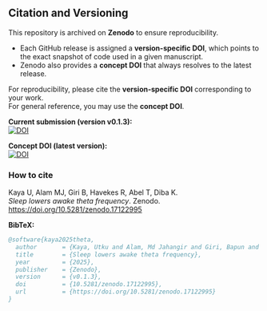 ## Citation and Versioning

This repository is archived on **Zenodo** to ensure reproducibility.  

- Each GitHub release is assigned a **version-specific DOI**, which points to the exact snapshot of code used in a given manuscript.  
- Zenodo also provides a **concept DOI** that always resolves to the latest release.  

For reproducibility, please cite the **version-specific DOI** corresponding to your work.  
For general reference, you may use the **concept DOI**.

**Current submission (version v0.1.3):**  
[![DOI](https://zenodo.org/badge/DOI/10.5281/zenodo.17122995.svg)](https://doi.org/10.5281/zenodo.17122995)

**Concept DOI (latest version):**  
[![DOI](https://zenodo.org/badge/DOI/10.5281/zenodo.17122450.svg)](https://doi.org/10.5281/zenodo.17122450)

### How to cite

Kaya U, Alam MJ, Giri B, Havekes R, Abel T, Diba K.  
*Sleep lowers awake theta frequency*. Zenodo.  
https://doi.org/10.5281/zenodo.17122995

**BibTeX:**
```bibtex
@software{kaya2025theta,
  author       = {Kaya, Utku and Alam, Md Jahangir and Giri, Bapun and Havekes, Robbert and Abel, Ted and Diba, Kamran},
  title        = {Sleep lowers awake theta frequency},
  year         = {2025},
  publisher    = {Zenodo},
  version      = {v0.1.3},
  doi          = {10.5281/zenodo.17122995},
  url          = {https://doi.org/10.5281/zenodo.17122995}
}
